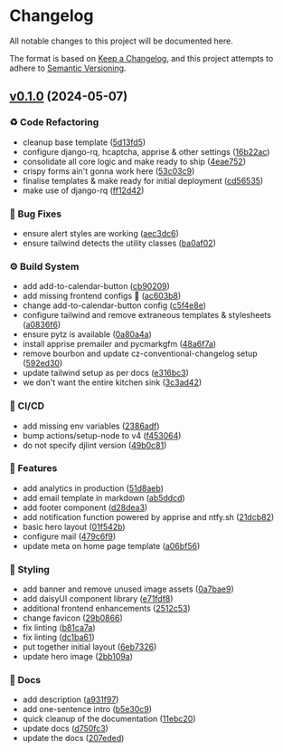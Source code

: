 # Changelog

All notable changes to this project will be documented here.

The format is based on [Keep a Changelog](https://keepachangelog.com/en/1.0.0/), and this project attempts to adhere to [Semantic Versioning](https://semver.org/spec/v2.0.0.html).

## [v0.1.0](https://github.com/engineervix/webinar/compare/v0.0.0...v0.1.0) (2024-05-07)


### ♻️ Code Refactoring

* cleanup base template ([5d13fd5](https://github.com/engineervix/webinar/commit/5d13fd53114368b7472d867551023292f168cf29))
* configure django-rq, hcaptcha, apprise & other settings ([16b22ac](https://github.com/engineervix/webinar/commit/16b22ac9bb5b385aa342376556ad33d69040cc75))
* consolidate all core logic and make ready to ship ([4eae752](https://github.com/engineervix/webinar/commit/4eae7527ad34621fbb62e3103a689254ad698a2a))
* crispy forms ain't gonna work here ([53c03c9](https://github.com/engineervix/webinar/commit/53c03c9d574cb5845c19094329f1a64f11acbd82))
* finalise templates & make ready for initial deployment ([cd56535](https://github.com/engineervix/webinar/commit/cd5653583d9dbf2d9b5db29d668a9475bd096914))
* make use of django-rq ([ff12d42](https://github.com/engineervix/webinar/commit/ff12d42faaaecf08b89155194b57f265e4ee1dde))


### 🐛 Bug Fixes

* ensure alert styles are working ([aec3dc6](https://github.com/engineervix/webinar/commit/aec3dc64f87a44b3fe71d8d90a2be651159db3a4))
* ensure tailwind detects the utility classes ([ba0af02](https://github.com/engineervix/webinar/commit/ba0af02562855f7bba2aee9171db1827bdbe7f13))


### ⚙️ Build System

* add add-to-calendar-button ([cb90209](https://github.com/engineervix/webinar/commit/cb90209c80455e52874e068ec94e32548a3131d3))
* add missing frontend configs 🙈 ([ac603b8](https://github.com/engineervix/webinar/commit/ac603b8b00a2d6ea8f8a0c51cb9accaabe498040))
* change add-to-calendar-button config ([c5f4e8e](https://github.com/engineervix/webinar/commit/c5f4e8e52486e1a0ce69df76b558c9990433e95d))
* configure tailwind and remove extraneous templates & stylesheets ([a0836f6](https://github.com/engineervix/webinar/commit/a0836f6c50bac73972ca777a39738d5ce1f442ef))
* ensure pytz is available ([0a80a4a](https://github.com/engineervix/webinar/commit/0a80a4a34475a5433b82da52ab617f39b8856438))
* install apprise premailer and pycmarkgfm ([48a6f7a](https://github.com/engineervix/webinar/commit/48a6f7a86381fc12c257a376930e5c588b2b1e7a))
* remove bourbon and update cz-conventional-changelog setup ([592ed30](https://github.com/engineervix/webinar/commit/592ed30628d8819aedced857e606438296736798))
* update tailwind setup as per docs ([e316bc3](https://github.com/engineervix/webinar/commit/e316bc322eaa5fbcd3e49933763d23a754c0d895))
* we don't want the entire kitchen sink ([3c3ad42](https://github.com/engineervix/webinar/commit/3c3ad4259965180b25eddcc28a61733411df83bb))


### 👷 CI/CD

* add missing env variables ([2386adf](https://github.com/engineervix/webinar/commit/2386adfc0e94d020c7579dfa68b409ee0aa349bf))
* bump actions/setup-node to v4 ([f453064](https://github.com/engineervix/webinar/commit/f453064e059f7cc05ca55df0035d4f88e64d37fb))
* do not specify djlint version ([49b0c81](https://github.com/engineervix/webinar/commit/49b0c81edc7fd709d94873148c03ac0a86e1418c))


### 🚀 Features

* add analytics in production ([51d8aeb](https://github.com/engineervix/webinar/commit/51d8aebd1b21bbf7365258787a95bbac73a4ef22))
* add email template in markdown ([ab5ddcd](https://github.com/engineervix/webinar/commit/ab5ddcd7d56eff47fb3fcb1f4846d3a21bb53c26))
* add footer component ([d28dea3](https://github.com/engineervix/webinar/commit/d28dea36d4755bc8509037d475dc628f529fc15d))
* add notification function powered by apprise and ntfy.sh ([21dcb82](https://github.com/engineervix/webinar/commit/21dcb82348cdba3ec85929324963baf411c1efb5))
* basic hero layout ([01f542b](https://github.com/engineervix/webinar/commit/01f542bbddd00c144e8e8f651c88ffdf402c991a))
* configure mail ([479c6f9](https://github.com/engineervix/webinar/commit/479c6f9a86d52a33e8d47573b7142c545e20bd6f))
* update meta on home page template ([a06bf56](https://github.com/engineervix/webinar/commit/a06bf56213d25a2489332ce504c0892783476abf))


### 💄 Styling

* add banner and remove unused image assets ([0a7bae9](https://github.com/engineervix/webinar/commit/0a7bae91f3ec6f8e9ca4154aa0f2b369cfa94799))
* add daisyUI component library ([e71fdf8](https://github.com/engineervix/webinar/commit/e71fdf8af0a96333367d8c10a08dd65d32d6cfbd))
* additional frontend enhancements ([2512c53](https://github.com/engineervix/webinar/commit/2512c537a911ee736358b4a468d4f0e28ea7ac6e))
* change favicon ([29b0866](https://github.com/engineervix/webinar/commit/29b0866865b35a0cd4d90959eedfb9487b63f0de))
* fix linting ([b81ca7a](https://github.com/engineervix/webinar/commit/b81ca7a4de2a9f2ae83f3e93587e53fb5bf6ed4d))
* fix linting ([dc1ba61](https://github.com/engineervix/webinar/commit/dc1ba61d0397436e19bd7e1693c037bfcabd11f0))
* put together initial layout ([6eb7326](https://github.com/engineervix/webinar/commit/6eb73265883a419ab1058d0a39319c041e1f879e))
* update hero image ([2bb109a](https://github.com/engineervix/webinar/commit/2bb109a50fe8c4e247edad463efb01f8b0c22b9d))


### 📝 Docs

* add description ([a931f97](https://github.com/engineervix/webinar/commit/a931f97bd79223d1cc6aa7e119b76bdda1b32f97))
* add one-sentence intro ([b5e30c9](https://github.com/engineervix/webinar/commit/b5e30c9030174229cc9903998c67a0da9582c5bf))
* quick cleanup of the documentation ([11ebc20](https://github.com/engineervix/webinar/commit/11ebc20a248a397a7884a4a5d905210bfc495e3f))
* update docs ([d750fc3](https://github.com/engineervix/webinar/commit/d750fc3038a583c7efd6799976aeb6c57a07799d))
* update the docs ([207eded](https://github.com/engineervix/webinar/commit/207edede45a3c3ad44fdbde759bc29c4e4e23f81))
